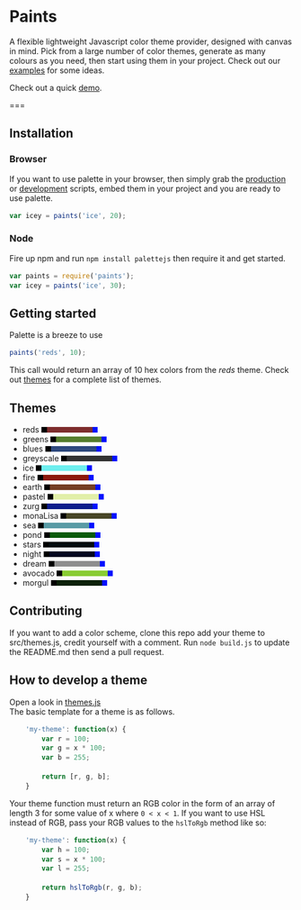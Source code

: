 Paints
=======

A flexible lightweight Javascript color theme provider, designed with canvas in mind. Pick from a large number of color themes, generate as many colours as you need, then start using them in your project. Check out our [examples]() for some ideas.  

Check out a quick [demo](http://code-curve.github.io/paints/).

===

## Installation
### Browser
If you want to use palette in your browser, then simply grab the [production](palettejs.min.js) or [development](palettejs.js) scripts, embed them in your project and you are ready to use palette.
```js
var icey = paints('ice', 20);
```

### Node
Fire up npm and run `npm install palettejs` then require it and get started.
```js
var paints = require('paints');
var icey = paints('ice', 30);
```

## Getting started

Palette is a breeze to use

```js
paints('reds', 10);
```

This call would return an array of 10 hex colors from the _reds_
theme. Check out [themes](#themes) for a complete list of themes.

## Themes
 - reds 
![alt text](./themes/reds.png "reds")
 - greens 
![alt text](./themes/greens.png "greens")
 - blues 
![alt text](./themes/blues.png "blues")
 - greyscale 
![alt text](./themes/greyscale.png "greyscale")
 - ice 
![alt text](./themes/ice.png "ice")
 - fire 
![alt text](./themes/fire.png "fire")
 - earth 
![alt text](./themes/earth.png "earth")
 - pastel 
![alt text](./themes/pastel.png "pastel")
 - zurg 
![alt text](./themes/zurg.png "zurg")
 - monaLisa 
![alt text](./themes/monaLisa.png "monaLisa")
 - sea 
![alt text](./themes/sea.png "sea")
 - pond 
![alt text](./themes/pond.png "pond")
 - stars 
![alt text](./themes/stars.png "stars")
 - night 
![alt text](./themes/night.png "night")
 - dream 
![alt text](./themes/dream.png "dream")
 - avocado 
![alt text](./themes/avocado.png "avocado")
 - morgul 
![alt text](./themes/morgul.png "morgul")


## Contributing

If you want to add a color scheme, clone this repo add your theme to src/themes.js, credit yourself with a comment. Run `node build.js` to update the README.md then send a pull request.

## How to develop a theme

Open a look in [themes.js](src/themes.js)  
The basic template for a theme is as follows.

```js
    'my-theme': function(x) {
        var r = 100;
        var g = x * 100;
        var b = 255;
        
        return [r, g, b];
    }
```

Your theme function must return an RGB color in the form of an array of length 3 for some value of x where `0 < x < 1`. If you want to use HSL instead of RGB, pass your RGB values to the `hslToRgb` method like so:

```js
    'my-theme': function(x) {
        var h = 100;
        var s = x * 100;
        var l = 255;
        
        return hslToRgb(r, g, b);
    }
```
